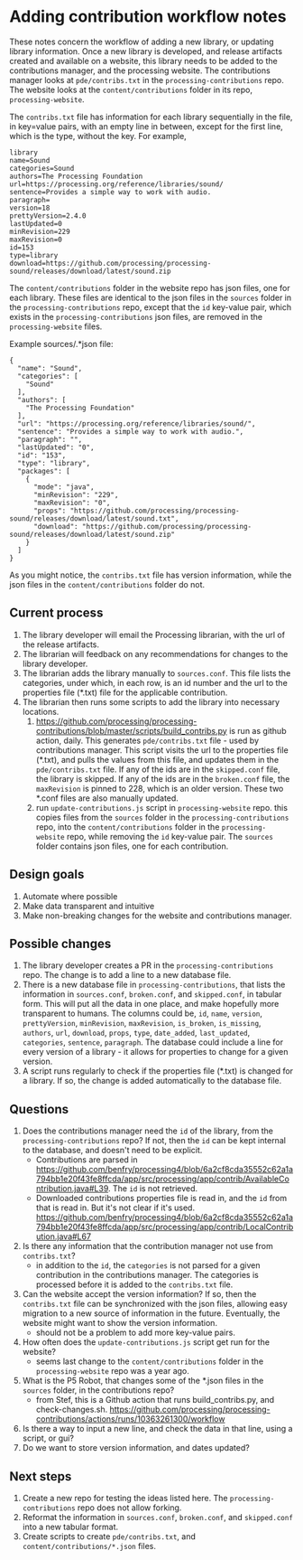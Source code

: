 # Adding contribution workflow notes

These notes concern the workflow of adding a new library, or updating library information. Once a new library is developed, and release artifacts created and available on a website, this library needs to be added to the contributions manager, and the processing website. The contributions manager looks at `pde/contribs.txt` in the `processing-contributions` repo. The website looks at the `content/contributions` folder in its repo, `processing-website`.

The `contribs.txt` file has information for each library sequentially in the file, in key=value pairs, with an empty line in between, except for the first line, which is the type, without the key. For example,

```
library
name=Sound
categories=Sound
authors=The Processing Foundation
url=https://processing.org/reference/libraries/sound/
sentence=Provides a simple way to work with audio.
paragraph=
version=18
prettyVersion=2.4.0
lastUpdated=0
minRevision=229
maxRevision=0
id=153
type=library
download=https://github.com/processing/processing-sound/releases/download/latest/sound.zip

```

The `content/contributions` folder in the website repo has json files, one for each library. These files are identical to the json files in the `sources` folder in the 
`processing-contributions` repo, except that the `id` key-value pair, which exists in the `processing-contributions` json files, are removed in the `processing-website` files. 

Example sources/.*json file:
```
{
  "name": "Sound",
  "categories": [
    "Sound"
  ],
  "authors": [
    "The Processing Foundation"
  ],
  "url": "https://processing.org/reference/libraries/sound/",
  "sentence": "Provides a simple way to work with audio.",
  "paragraph": "",
  "lastUpdated": "0",
  "id": "153",
  "type": "library",
  "packages": [
    {
      "mode": "java",
      "minRevision": "229",
      "maxRevision": "0",
      "props": "https://github.com/processing/processing-sound/releases/download/latest/sound.txt",
      "download": "https://github.com/processing/processing-sound/releases/download/latest/sound.zip"
    }
  ]
}
```

As you might notice, the `contribs.txt` file has version information, while the json files in the `content/contributions` folder do not.

## Current process

1. The library developer will email the Processing librarian, with the url of the release artifacts.
2. The librarian will feedback on any recommendations for changes to the library developer.
3. The librarian adds the library manually to `sources.conf`. This file lists the categories, under which, in each row, is an id number and the url to the properties file (*.txt) file for the applicable contribution.
3. The librarian then runs some scripts to add the library into necessary locations.
    1. https://github.com/processing/processing-contributions/blob/master/scripts/build_contribs.py is run as github action, daily. This generates `pde/contribs.txt` file - used by contributions manager. This script visits the url to the properties file (*.txt), and pulls the values from this file, and updates them in the `pde/contribs.txt` file. If any of the ids are in the  `skipped.conf` file, the library is skipped. If any of the ids are in the `broken.conf` file, the `maxRevision` is pinned to 228, which is an older version. These two *.conf files are also manually updated.
    2. run `update-contributions.js` script in `processing-website` repo. this copies files from the `sources` folder in the `processing-contributions` repo, into the `content/contributions` folder in the `processing-website` repo, while removing the `id` key-value pair. The `sources` folder contains json files, one for each contribution. 


## Design goals
1. Automate where possible
2. Make data transparent and intuitive
3. Make non-breaking changes for the website and contributions manager. 


## Possible changes
1. The library developer creates a PR in the `processing-contributions` repo. The change is to add a line to a new database file.
2. There is a new database file in `processing-contributions`, that lists the information in `sources.conf`, `broken.conf`, and `skipped.conf`, in tabular form. This will put all the data in one place, and make hopefully more transparent to humans. The columns could be, `id`, `name`, `version`, `prettyVersion`, `minRevision`, `maxRevision`, `is_broken`, `is_missing`, `authors`, `url`, `download`, `props`, `type`, `date_added`, `last_updated`, `categories`, `sentence`, `paragraph`. The database could include a line for every version of a library - it allows for properties to change for a given version.
3. A script runs regularly to check if the properties file (*.txt) is changed for a library. If so, the change is added automatically to the database file.


## Questions
1. Does the contributions manager need the `id` of the library, from the `processing-contributions` repo? If not, then the `id` can be kept internal to the database, and doesn't need to be explicit.
   - Contributions are parsed in https://github.com/benfry/processing4/blob/6a2cf8cda35552c62a1a794bb1e20f43fe8ffcda/app/src/processing/app/contrib/AvailableContribution.java#L39. The `id` is not retrieved.
   - Downloaded contributions properties file is read in, and the `id` from that is read in. But it's not clear if it's used. https://github.com/benfry/processing4/blob/6a2cf8cda35552c62a1a794bb1e20f43fe8ffcda/app/src/processing/app/contrib/LocalContribution.java#L67
2. Is there any information that the contribution manager not use from `contribs.txt`?
   - in addition to the `id`, the `categories` is not parsed for a given contribution in the contributions manager. The categories is processed before it is added to the `contribs.txt` file. 
3. Can the website accept the version information? If so, then the `contribs.txt` file can be synchronized with the json files, allowing easy migration to a new source of information in the future. Eventually, the website might want to show the version information. 
   - should not be a problem to add more key-value pairs.
4. How often does the `update-contributions.js` script get run for the website?
   - seems last change to the `content/contributions` folder in the `processing-website` repo was a year ago.
5. What is the P5 Robot, that changes some of the *.json files in the `sources` folder, in the contributions repo?
   - from Stef, this is a Github action that runs build_contribs.py, and check-changes.sh. https://github.com/processing/processing-contributions/actions/runs/10363261300/workflow
6. Is there a way to input a new line, and check the data in that line, using a script, or gui?
7. Do we want to store version information, and dates updated?

## Next steps

1. Create a new repo for testing the ideas listed here. The `processing-contributions` repo does not allow forking.
2. Reformat the information in `sources.conf`, `broken.conf`, and `skipped.conf` into a new tabular format.
3. Create scripts to create `pde/contribs.txt`, and `content/contributions/*.json` files. 